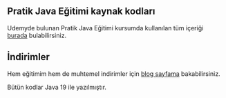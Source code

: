 ## Pratik Java Eğitimi kaynak kodları

Udemyde bulunan Pratik Java Eğitimi kursumda kullanılan tüm içeriği [burada](https://www.udemy.com/course/pratik-modern-java-egitimi-mega-projeler/?referralCode=7866C3B830F930909FCB) bulabilirsiniz.



## İndirimler
Hem eğitimim hem de muhtemel indirimler için [blog sayfama](https://barisdere.io) bakabilirsiniz.

Bütün kodlar Java 19 ile yazılmıştır. 


